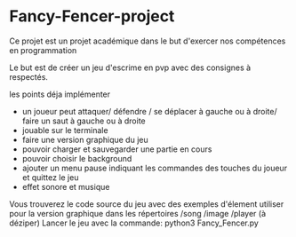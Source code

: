 # Fancy-Fencer-project
Ce projet est un projet académique dans le but d'exercer nos compétences en programmation

Le but est de créer un jeu d'escrime en pvp avec des consignes à respectés.

les points déja implémenter
  - un joueur peut attaquer/ défendre / se déplacer à gauche ou à droite/ faire un saut à gauche ou à droite
  - jouable sur le terminale
  - faire une version graphique du jeu
  - pouvoir charger et sauvegarder une partie en cours
  - pouvoir choisir le background
  - ajouter un menu pause indiquant les commandes des touches du joueur et quittez le jeu
  - effet sonore et musique
 
Vous trouverez le code source du jeu avec des exemples d'élement utiliser pour la version graphique dans les répertoires /song /image /player (à déziper)
Lancer le jeu avec la commande: python3 Fancy_Fencer.py


